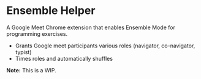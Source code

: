 # Ensemble Helper

A Google Meet Chrome extension that enables Ensemble Mode for programming exercises. 

 - Grants Google meet participants various roles (navigator, co-navigator, typist)
 - Times roles and automatically shuffles

**Note:** This is a WIP.

